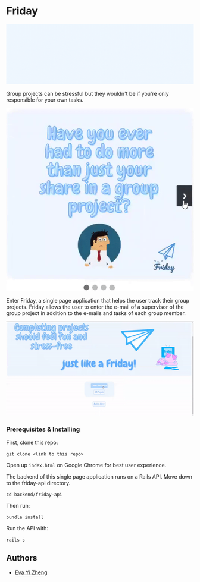 # Friday 

![Alt text](frontend/images/fridaybanner.gif?raw=true "Friday Banner")

Group projects can be stressful but they wouldn't be if you're only responsible for your own tasks. 

![Alt text](frontend/images/image-gallery.gif?raw=true "Friday Banner")

Enter Friday, a single page application that helps the user track their group projects. Friday allows the user to enter the e-mail of a supervisor of the group project in addition to the e-mails and tasks of each group member.

![Alt text](frontend/images/site-features.gif?raw=true "Friday Banner")

### Prerequisites & Installing

First, clone this repo:

```
git clone <link to this repo>
```

Open up `index.html` on Google Chrome for best user experience.

The backend of this single page application runs on a Rails API. Move down to the friday-api directory.

```
cd backend/friday-api
```

Then run:
```
bundle install
```

Run the API with:
```
rails s
```

## Authors
 - [Eva Yi Zheng](https://github.com/yizheng1709)

